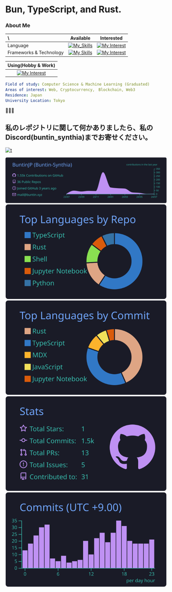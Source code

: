 # Bun, TypeScript, and Rust.

### About Me

<div>
  <center>

| \                       |                                                         Available                                                         |                                                        Interested                                                         |
| :---------------------- | :-----------------------------------------------------------------------------------------------------------------------: | :-----------------------------------------------------------------------------------------------------------------------: |
| Language                |             [![My_Skills](https://skillicons.dev/icons?i=ts,js,py,rust)](https://buntin.xyz)             |          [![My Interest](https://skillicons.dev/icons?i=zig,swift,kotlin,cs,nim,crystal,julia)](https://buntin.xyz)          |
| Frameworks & Technology | [![My Skills](https://skillicons.dev/icons?i=bun,react,nextjs,nodejs,deno,ipfs)](https://buntin.xyz) | [![My Interest](https://skillicons.dev/icons?i=tauri,astro,svelte,kubernetes,supabase,wasm,workers)](https://buntin.xyz) |

|                                                                Using(Hobby & Work)                                                                | 
| :---------------------------------------------------------------------------------------------------------------------------------: | 
| [![My Interest](https://skillicons.dev/icons?i=aws,,nginx,azure,redhat,linux,vscode,neovim)](https://buntin.xyz) | 

</center>
  </div>
  
```yaml
Field of study: Computer Science & Machine Learning (Graduated)
Areas of interest: Web, Cryptocurrency,　Blockchain, Web3
Residence: Japan
University Location: Tokyo
```

🤌🤌🤌

## 私のレポジトリに関して何かありましたら、私の Discord(buntin_synthia)までお寄せください。

[![t](https://skill-icons.buntin.workers.dev/icons?i=discord)](https://github.com/buntinjp)

[![](https://raw.githubusercontent.com/BuntinJP/BuntinJP/main/profile-summary-card-output/tokyonight/0-profile-details.svg)](https://github.com/buntinjp)
[![](https://raw.githubusercontent.com/BuntinJP/BuntinJP/main/profile-summary-card-output/tokyonight/1-repos-per-language.svg)](https://github.com/buntinjp)
[![](https://raw.githubusercontent.com/BuntinJP/BuntinJP/main/profile-summary-card-output/tokyonight/2-most-commit-language.svg)](https://github.com/buntinjp)
[![](https://raw.githubusercontent.com/BuntinJP/BuntinJP/main/profile-summary-card-output/tokyonight/3-stats.svg)](https://github.com/buntinjp)
[![](https://raw.githubusercontent.com/BuntinJP/BuntinJP/main/profile-summary-card-output/tokyonight/4-productive-time.svg)](https://github.com/buntinjp)

